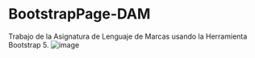 # BootstrapPage-DAM
Trabajo de la Asignatura de Lenguaje de Marcas usando la Herramienta Bootstrap 5.
![image](https://user-images.githubusercontent.com/91873665/152794527-e974c9cd-0816-4011-bb9d-ddfb2a5e0fe3.png)
